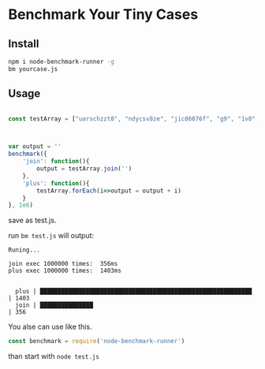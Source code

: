 # Benchmark Your Tiny Cases

## Install

```bash
npm i node-benchmark-runner -g
bm yourcase.js
```


## Usage

```javascript

const testArray = ["uarschzzt8", "ndycsv8ze", "jic06076f", "g9", "1v0", "zp1lpnjyq", "swjltmhb", "b8pp", "299", "ep"]



var output = ''
benchmark({
    'join': function(){
        output = testArray.join('')
    },
    'plus': function(){
        testArray.forEach(i=>output = output + i)
    }
}, 1e6)
```
save as test.js.

run `bm test.js` will output:

```
Runing...

join exec 1000000 times:  356ms
plus exec 1000000 times:  1403ms


  plus | ████████████████████████████████████████████████████████████ | 1403
  join | ███████████████                                              | 356
```

You alse can use like this.
```javascript
const benchmark = require('node-benchmark-runner')
```
than start with `node test.js`
